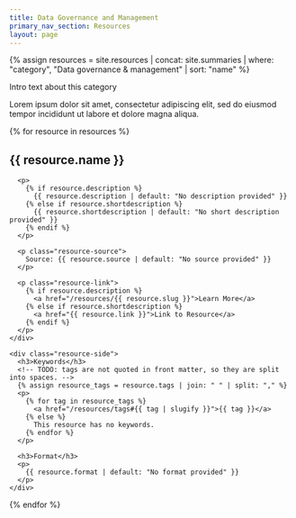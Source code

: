 ```yaml
---
title: Data Governance and Management
primary_nav_section: Resources
layout: page
---
```


{% assign resources = site.resources | concat: site.summaries | where: "category", "Data governance & management" | sort: "name" %}

<p class="resource-introduction">
  <p>Intro text about this category</p>

  <p>Lorem ipsum dolor sit amet, consectetur adipiscing elit, sed do eiusmod tempor incididunt ut labore et dolore magna aliqua.</p>
</p>

{% for resource in resources %}
  <div class="resource">
    <div class="resource-main">
      <h2>{{ resource.name }}</h2>

      <p>
        {% if resource.description %}
          {{ resource.description | default: "No description provided" }}
        {% else if resource.shortdescription %}
          {{ resource.shortdescription | default: "No short description provided" }}
        {% endif %}
      </p>

      <p class="resource-source">
        Source: {{ resource.source | default: "No source provided" }}
      </p>

      <p class="resource-link">
        {% if resource.description %}
          <a href="/resources/{{ resource.slug }}">Learn More</a>
        {% else if resource.shortdescription %}
          <a href="{{ resource.link }}">Link to Resource</a>
        {% endif %}
      </p>
    </div>

    <div class="resource-side">
      <h3>Keywords</h3>
      <!-- TODO: tags are not quoted in front matter, so they are split into spaces. -->
      {% assign resource_tags = resource.tags | join: " " | split: "," %}
      <p>
        {% for tag in resource_tags %}
          <a href="/resources/tags#{{ tag | slugify }}">{{ tag }}</a>
        {% else %}
          This resource has no keywords.
        {% endfor %}
      </p>

      <h3>Format</h3>
      <p>
        {{ resource.format | default: "No format provided" }}
      </p>
    </div>
  </div>
{% endfor %}
